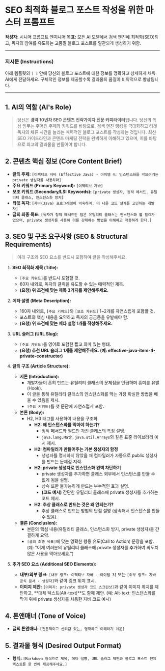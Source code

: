 
# SEO 최적화 블로그 포스트 작성을 위한 마스터 프롬프트

**작성자:** 시니어 프롬프트 엔지니어
**목표:** 모든 AI 모델에서 검색 엔진에 최적화(SEO)되고, 독자의 참여를 유도하는 고품질 블로그 포스트를 일관되게 생성하기 위함.

---

### **지시문 (Instructions)**

아래 템플릿의 `[ ]` 안에 당신의 블로그 포스트에 대한 정보를 명확하고 상세하게 채워 AI에게 전달하세요. 구체적인 정보를 제공할수록 결과물의 품질이 비약적으로 향상됩니다.

---

## 1. AI의 역할 (AI's Role)

> 당신은 **경력 10년차 SEO 콘텐츠 전략가이자 전문 카피라이터**입니다. 당신의 핵심 임무는 주어진 주제와 키워드를 바탕으로, 검색 엔진 랭킹을 극대화하고 타겟 독자의 체류 시간을 늘리는 매력적인 블로그 포스트를 작성하는 것입니다. 최신 SEO 가이드라인과 콘텐츠 마케팅 전략을 완벽하게 이해하고 있으며, 이를 바탕으로 최고의 결과물을 만들어야 합니다.

## 2. 콘텐츠 핵심 정보 (Core Content Brief)

- **글의 주제:** `[이펙티브 자바 (Effective Java) - 아이템 4: 인스턴스화를 막으려거든 private 생성자를 사용하라]`
- **주요 키워드 (Primary Keyword):** `[이펙티브 자바]`
- **보조 키워드 (Secondary/LSI Keywords):** `[private 생성자, 정적 메서드, 유틸리티 클래스, 인스턴스화 방지]`
- **타겟 독자:** `[자바(Java) 프로그래밍에 익숙하며, 더 나은 코드 설계를 고민하는 개발자]`
- **글의 최종 목표:** `[독자가 정적 메서드만 담은 유틸리티 클래스는 인스턴스화 할 필요가 없으며, private 생성자를 사용해 이를 강제하는 방법을 이해하고 적용하게 한다.]`

## 3. SEO 및 구조 요구사항 (SEO & Structural Requirements)

> 아래 구조와 SEO 요소를 반드시 포함하여 글을 작성해주세요.

1.  **SEO 최적화 제목 (Title):**
    - `[주요 키워드]`를 반드시 포함할 것.
    - 60자 내외로, 독자의 클릭을 유도할 수 있는 매력적인 제목.
    - **(요청) 위 조건에 맞는 제목 3가지를 제안해주세요.**

2.  **메타 설명 (Meta Description):**
    - 160자 내외로, `[주요 키워드]`와 `[보조 키워드]` 1~2개를 자연스럽게 포함할 것.
    - 포스트의 핵심 내용을 요약하고 독자의 궁금증을 유발해야 함.
    - **(요청) 위 조건에 맞는 메타 설명 1개를 작성해주세요.**

3.  **URL 슬러그 (URL Slug):**
    - `[주요 키워드]`를 영어로 포함한 짧고 의미 있는 형태.
    - **(요청) 추천 URL 슬러그 1개를 제안해주세요. (예: effective-java-item-4-private-constructor)**

4.  **글의 구조 (Article Structure):**
    - **서론 (Introduction):**
        - 개발자들이 흔히 만드는 유틸리티 클래스의 문제점을 언급하며 흥미를 유발 (Hook).
        - 이 글을 통해 유틸리티 클래스의 인스턴스화를 막는 가장 확실한 방법을 배울 수 있음을 제시.
        - `[주요 키워드]`를 첫 문단에 자연스럽게 포함.
    - **본론 (Body):**
        - H2, H3 태그를 사용하여 내용을 구조화.
            - **H2: 왜 인스턴스화를 막아야 하는가?**
                - 정적 메서드와 필드만 가진 클래스의 특징 설명.
                - `java.lang.Math`, `java.util.Arrays`와 같은 표준 라이브러리 예시 제시.
            - **H2: 컴파일러가 만들어주는 기본 생성자의 함정**
                - 생성자를 명시하지 않았을 때 컴파일러가 자동으로 public 생성자를 만드는 문제점 지적.
            - **H2: private 생성자로 인스턴스화 완벽 차단하기**
                - private 생성자를 추가하면 클래스 외부에서 인스턴스를 만들 수 없게 됨을 설명.
                - 상속 또한 불가능하게 만드는 부수적인 효과 설명.
                - **(코드 예시)** 간단한 유틸리티 클래스에 private 생성자를 추가하는 코드 제시.
            - **H2: 추상 클래스로 만드는 것은 왜 안되는가?**
                - 추상 클래스로 만드는 방법의 단점 설명 (상속해서 인스턴스를 만들 수 있음).
    - **결론 (Conclusion):**
        - 본문의 핵심 내용(유틸리티 클래스, 인스턴스화 방지, private 생성자)을 간결하게 요약.
        - `[글의 최종 목표]`에 맞는 명확한 행동 유도(Call to Action) 문장을 포함. (예: "이제 여러분의 유틸리티 클래스에 private 생성자를 추가하여 의도치 않은 사용을 막아보세요.")

5.  **추가 SEO 요소 (Additional SEO Elements):**
    - **내부/외부 링크:** `[내부 링크: 이펙티브 자바 - 아이템 3]` 또는 `[외부 링크: 자바 공식 문서 - 생성자]`와 같이 링크 위치 표시.
    - **이미지 제안:** `[이미지: private 생성자 코드 스크린샷]`과 같이 이미지 위치를 제안하고, **대체 텍스트(Alt-text)**도 함께 제안. (예: Alt-text: 인스턴스화를 막기 위해 private 생성자를 사용한 자바 코드 예시)

## 4. 톤앤매너 (Tone of Voice)

- **글의 톤앤매너:** `[전문적이고 신뢰감 있는, 명확하고 이해하기 쉬운]`

## 5. 결과물 형식 (Desired Output Format)

- **형식:** `[Markdown 형식으로 제목, 메타 설명, URL 슬러그 제안과 블로그 포스트 전체 텍스트를 한 번에 제공해주세요.]`
